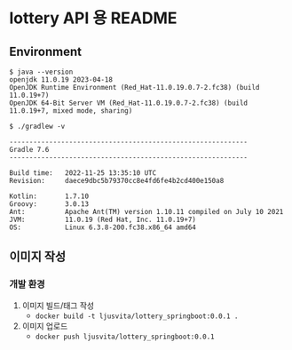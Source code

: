 # lottery API 용 README

## Environment
```
$ java --version
openjdk 11.0.19 2023-04-18
OpenJDK Runtime Environment (Red_Hat-11.0.19.0.7-2.fc38) (build 11.0.19+7)
OpenJDK 64-Bit Server VM (Red_Hat-11.0.19.0.7-2.fc38) (build 11.0.19+7, mixed mode, sharing)

$ ./gradlew -v

------------------------------------------------------------
Gradle 7.6
------------------------------------------------------------

Build time:   2022-11-25 13:35:10 UTC
Revision:     daece9dbc5b79370cc8e4fd6fe4b2cd400e150a8

Kotlin:       1.7.10
Groovy:       3.0.13
Ant:          Apache Ant(TM) version 1.10.11 compiled on July 10 2021
JVM:          11.0.19 (Red Hat, Inc. 11.0.19+7)
OS:           Linux 6.3.8-200.fc38.x86_64 amd64
```

## 이미지 작성

### 개발 환경
1. 이미지 빌드/태그 작성
    - `docker build -t ljusvita/lottery_springboot:0.0.1 .`
2. 이미지 업로드
    - `docker push ljusvita/lottery_springboot:0.0.1`
